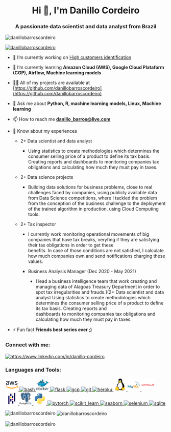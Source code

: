 <h1 align="center">Hi 👋, I'm Danillo Cordeiro</h1>
<h3 align="center">A passionate data scientist and data analyst from Brazil</h3>

<p align="left"> <img src="https://komarev.com/ghpvc/?username=danillobarroscordeiro&label=Profile%20views&color=0e75b6&style=flat" alt="danillobarroscordeiro" /> </p>

<p align="left"> <a href="https://github.com/ryo-ma/github-profile-trophy"><img src="https://github-profile-trophy.vercel.app/?username=danillobarroscordeiro" alt="danillobarroscordeiro" /></a> </p>

- 🔭 I’m currently working on [High customers identification](https://github.com/danillobarroscordeiro/high_values_customer_identifications)

- 🌱 I’m currently learning **Amazon Cloud (AWS), Google Cloud Plataform (CGP), Airflow, Machine learning models**

- 👨‍💻 All of my projects are available at [https://github.com/danillobarroscordeiro](https://github.com/danillobarroscordeiro)

- 💬 Ask me about **Python, R, machine learning models, Linux, Machine learning**

- 📫 How to reach me **danillo_barros@live.com**

- 📄 Know about my experiences
  - 2+ Data scientist and data analyst
    - Using statistics to create methodologies which determines the consumer selling price of a product to define its tax basis. Creating reports and dashboards to monitoring companies tax obligations and calculating how much they must pay in taxes.
  - 2+ Data science projects
    - Building data solutions for business problems, close to real challenges faced by companies, using publicly available data from Data Science competitions, where I tackled           the problem from the conception of the business challenge to the deployment of the trained algorithm in production, using Cloud Computing tools.
      
  - 2+ Tax inspector
    - I currently work monitoring operational movements of big companies that have tax breaks, veryfing if they are satisfying their tax obligations in order to get these           
    benefits. In case of those conditions are not satisfied, I calculate how much companies own and send notifications charging these values.

    - Business Analysis Manager (Dec 2020 - May 2021)
      - I lead a business intelligence team that work creating and managing data of Alagoas Treasury Department in order to spot tax irregularities and frauds.](2+ Data scientist         and data analyst Using statistics to create methodologies which determines the consumer selling price of a product to define its tax basis. Creating reports and     
       dashboards to monitoring companies tax obligations and calculating how much they must pay in taxes. 

- ⚡ Fun fact **Friends best series ever ;)**

<h3 align="left">Connect with me:</h3>
<p align="left">
<a href="https://linkedin.com/in/https://www.linkedin.com/in/danillo-cordeiro" target="blank"><img align="center" src="https://raw.githubusercontent.com/rahuldkjain/github-profile-readme-generator/master/src/images/icons/Social/linked-in-alt.svg" alt="https://www.linkedin.com/in/danillo-cordeiro" height="30" width="40" /></a>
</p>

<h3 align="left">Languages and Tools:</h3>
<p align="left"> <a href="https://aws.amazon.com" target="_blank" rel="noreferrer"> <img src="https://raw.githubusercontent.com/devicons/devicon/master/icons/amazonwebservices/amazonwebservices-original-wordmark.svg" alt="aws" width="40" height="40"/> </a> <a href="https://www.gnu.org/software/bash/" target="_blank" rel="noreferrer"> <img src="https://www.vectorlogo.zone/logos/gnu_bash/gnu_bash-icon.svg" alt="bash" width="40" height="40"/> </a> <a href="https://www.docker.com/" target="_blank" rel="noreferrer"> <img src="https://raw.githubusercontent.com/devicons/devicon/master/icons/docker/docker-original-wordmark.svg" alt="docker" width="40" height="40"/> </a> <a href="https://flask.palletsprojects.com/" target="_blank" rel="noreferrer"> <img src="https://www.vectorlogo.zone/logos/pocoo_flask/pocoo_flask-icon.svg" alt="flask" width="40" height="40"/> </a> <a href="https://cloud.google.com" target="_blank" rel="noreferrer"> <img src="https://www.vectorlogo.zone/logos/google_cloud/google_cloud-icon.svg" alt="gcp" width="40" height="40"/> </a> <a href="https://git-scm.com/" target="_blank" rel="noreferrer"> <img src="https://www.vectorlogo.zone/logos/git-scm/git-scm-icon.svg" alt="git" width="40" height="40"/> </a> <a href="https://heroku.com" target="_blank" rel="noreferrer"> <img src="https://www.vectorlogo.zone/logos/heroku/heroku-icon.svg" alt="heroku" width="40" height="40"/> </a> <a href="https://www.linux.org/" target="_blank" rel="noreferrer"> <img src="https://raw.githubusercontent.com/devicons/devicon/master/icons/linux/linux-original.svg" alt="linux" width="40" height="40"/> </a> <a href="https://www.mysql.com/" target="_blank" rel="noreferrer"> <img src="https://raw.githubusercontent.com/devicons/devicon/master/icons/mysql/mysql-original-wordmark.svg" alt="mysql" width="40" height="40"/> </a> <a href="https://www.oracle.com/" target="_blank" rel="noreferrer"> <img src="https://raw.githubusercontent.com/devicons/devicon/master/icons/oracle/oracle-original.svg" alt="oracle" width="40" height="40"/> </a> <a href="https://pandas.pydata.org/" target="_blank" rel="noreferrer"> <img src="https://raw.githubusercontent.com/devicons/devicon/2ae2a900d2f041da66e950e4d48052658d850630/icons/pandas/pandas-original.svg" alt="pandas" width="40" height="40"/> </a> <a href="https://www.postgresql.org" target="_blank" rel="noreferrer"> <img src="https://raw.githubusercontent.com/devicons/devicon/master/icons/postgresql/postgresql-original-wordmark.svg" alt="postgresql" width="40" height="40"/> </a> <a href="https://www.python.org" target="_blank" rel="noreferrer"> <img src="https://raw.githubusercontent.com/devicons/devicon/master/icons/python/python-original.svg" alt="python" width="40" height="40"/> </a> <a href="https://pytorch.org/" target="_blank" rel="noreferrer"> <img src="https://www.vectorlogo.zone/logos/pytorch/pytorch-icon.svg" alt="pytorch" width="40" height="40"/> </a> <a href="https://scikit-learn.org/" target="_blank" rel="noreferrer"> <img src="https://upload.wikimedia.org/wikipedia/commons/0/05/Scikit_learn_logo_small.svg" alt="scikit_learn" width="40" height="40"/> </a> <a href="https://seaborn.pydata.org/" target="_blank" rel="noreferrer"> <img src="https://seaborn.pydata.org/_images/logo-mark-lightbg.svg" alt="seaborn" width="40" height="40"/> </a> <a href="https://www.selenium.dev" target="_blank" rel="noreferrer"> <img src="https://raw.githubusercontent.com/detain/svg-logos/780f25886640cef088af994181646db2f6b1a3f8/svg/selenium-logo.svg" alt="selenium" width="40" height="40"/> </a> <a href="https://www.sqlite.org/" target="_blank" rel="noreferrer"> <img src="https://www.vectorlogo.zone/logos/sqlite/sqlite-icon.svg" alt="sqlite" width="40" height="40"/> </a> </p>

<p><img align="left" src="https://github-readme-stats.vercel.app/api/top-langs?username=danillobarroscordeiro&show_icons=true&locale=en&layout=compact" alt="danillobarroscordeiro" /></p>

<p>&nbsp;<img align="center" src="https://github-readme-stats.vercel.app/api?username=danillobarroscordeiro&show_icons=true&locale=en" alt="danillobarroscordeiro" /></p>

<p><img align="center" src="https://github-readme-streak-stats.herokuapp.com/?user=danillobarroscordeiro&" alt="danillobarroscordeiro" /></p>

